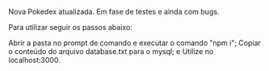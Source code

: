 Nova Pokedex atualizada. Em fase de testes e ainda com bugs.

Para utilizar seguir os passos abaixo:

Abrir a pasta no prompt de comando e executar o comando "npm i";
Copiar o conteúdo do arquivo database.txt para o mysql; e
Utilize no localhost:3000.